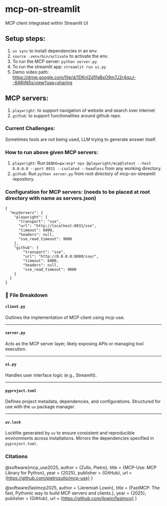 # mcp-on-streamlit
MCP client integrated within Streamlit UI

## Setup steps:
1. `uv sync` to install dependencies in an env.
2. `source .venv/bin/activate` to activate the env.
3. To run the MCP server: `python server.py`
4. To run the streamlit app: `streamlit run ui.py`
5. Demo video path: https://drive.google.com/file/d/1DKnlZd1fgBxO9m7J2r4qzJ--8ARijN5s/view?usp=sharing

## MCP servers:
1. `playwright`: to support navigation of website and search over internet
2. `github`: to support functionalities around github repo.


### Current Challenges:
Sometimes tools are not being used, LLM trying to generate answer itself. 

### How to run above given MCP servers:
1. `playwright`: Run `DEBUG=pw:mcp* npx @playwright/mcp@latest --host 0.0.0.0 --port 8931 --isolated --headless` from any working directory.
2. `github`: Run `python server.py` from root directory of mcp-on-streamlit repository.

### Configuration for MCP servers: (needs to be placed at root directory with name as servers.json)

```
{
  "mcpServers": {
    "playwright": {
      "transport": "sse",
      "url": "http://localhost:8931/sse",
      "timeout": 6000,
      "headers": null,
      "sse_read_timeout": 9000
    },
    "github": {
        "transport": "sse",
        "url": "http://0.0.0.0:8000/sse/",
        "timeout": 6000,
        "headers": null,
        "sse_read_timeout": 9000
    }
  }
}
```

### 📁 File Breakdown

#### `client.py`
Outlines the implementation of MCP client using mcp-use.

---

#### `server.py`
Acts as the MCP server layer, likely exposing APIs or managing tool execution.

---

#### `ui.py`
Handles user interface logic (e.g., Streamlit).

---

#### `pyproject.toml`
Defines project metadata, dependencies, and configurations. Structured for use with the `uv` package manager.

---

#### `uv.lock`
Lockfile generated by `uv` to ensure consistent and reproducible environments across installations. Mirrors the dependencies specified in `pyproject.toml`.


### Citations

@software{mcp_use2025,
  author = {Zullo, Pietro},
  title = {MCP-Use: MCP Library for Python},
  year = {2025},
  publisher = {GitHub},
  url = {https://github.com/pietrozullo/mcp-use}
}

@software{fastmcp2025,
  author = {Jeremiah Lowin},
  title = {FastMCP: The fast, Pythonic way to build MCP servers and clients.},
  year = {2025},
  publisher = {GitHub},
  url = {https://github.com/jlowin/fastmcp}
}


